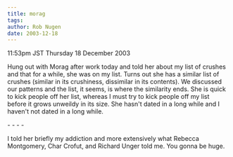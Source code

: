 ```yaml
---
title: morag
tags: 
author: Rob Nugen
date: 2003-12-18
---
```


<p class=date>11:53pm JST Thursday 18 December 2003</p>

<p>Hung out with Morag after work today and told her about my list of
  crushes and that for a while, she was on my list.  Turns out she has
  a similar list of crushes (similar in its crushiness, dissimilar in
  its contents).  We discussed our patterns and the list, it seems,
  is where the similarity ends.  She is quick to kick people off her
  list, whereas I must try to kick people off my list before it grows
  unweildy in its size.  She hasn't dated in a long while and I
  haven't not dated in a long while.</p>

<p>- - - -</p>

<p>I told her briefly my addiction and more extensively what Rebecca
  Montgomery, Char Crofut, and Richard Unger told me.  You gonna be
  huge.</p>
